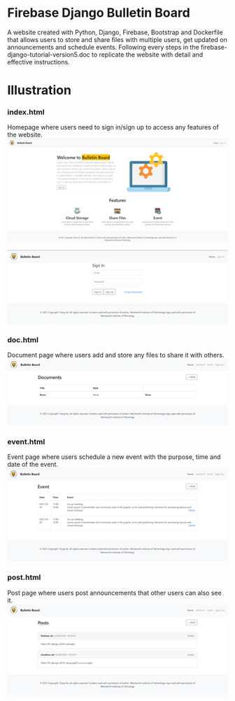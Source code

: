 # Firebase Django Bulletin Board
A website created with Python, Django, Firebase, Bootstrap and Dockerfile that allows users to store and share files with multiple users, get updated on announcements and schedule events. Following every steps in the firebase-django-tutorial-version5.doc to replicate the website with detail and effective instructions.

# Illustration

### index.html
Homepage where users need to sign in/sign up to access any features of the website.
![alt text](https://github.com/hatatwit/firebase-django/blob/master/homePage.png?raw=true)

![alt text](https://github.com/hatatwit/firebase-django/blob/master/userAuth.png?raw=true)


### doc.html
Document page where users add and store any files to share it with others.
![alt text](https://github.com/hatatwit/firebase-django/blob/master/doc.png?raw=true)

### event.html
Event page where users schedule a new event with the purpose, time and date of the event.
![alt text](https://github.com/hatatwit/firebase-django/blob/master/event.png?raw=true)

### post.html
Post page where users post announcements that other users can also see it.
![alt text](https://github.com/hatatwit/firebase-django/blob/master/announce.png?raw=true)


